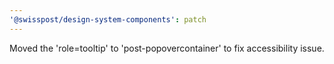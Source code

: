 ```yaml
---
'@swisspost/design-system-components': patch
---
```


Moved the 'role=tooltip' to 'post-popovercontainer' to fix accessibility issue.
